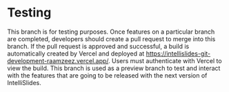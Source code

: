 <h1>Testing</h1>
<p>This branch is for testing purposes. Once features on a particular branch are completed, developers should create a pull request to merge into this branch. If the pull request is approved and successful, a build is automatically created by Vercel and deployed at <a href="https://intellislides-git-development-raamzeez.vercel.app/">https://intellislides-git-development-raamzeez.vercel.app/</a>. Users must authenticate with Vercel to view the build. This branch is used as a preview branch to test and interact with the features that are going to be released with the next version of IntelliSlides. 
  
  
